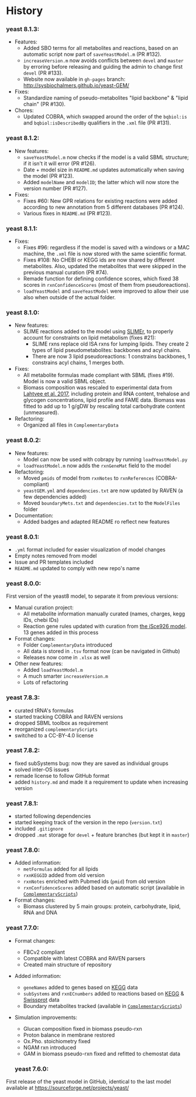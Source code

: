 # History

### yeast 8.1.3:
* Features:
  * Added SBO terms for all metabolites and reactions, based on an automatic script now part of `saveYeastModel.m` (PR #132).
  * `increaseVersion.m` now avoids conflicts between `devel` and `master` by erroring before releasing and guiding the admin to change first `devel` (PR #133).
  * Website now available in `gh-pages` branch: http://sysbiochalmers.github.io/yeast-GEM/
* Fixes:
  * Standardize naming of pseudo-metabolites "lipid backbone" & "lipid chain" (PR #130).
* Chores:
  * Updated COBRA, which swapped around the order of the `bqbiol:is` and `bqbiol:isDescribedBy` qualifiers in the `.xml` file (PR #131).

### yeast 8.1.2:
* New features:
  * `saveYeastModel.m` now checks if the model is a valid SBML structure; if it isn't it will error (PR #126).
  * Date + model size in `README.md` updates automatically when saving the model (PR #123).
  * Added `modelName` and `modelID`; the latter which will now store the version number (PR #127).
* Fixes:
  * Fixes #60: New GPR relations for existing reactions were added according to new annotation from 5 different databases (PR #124).
  * Various fixes in `README.md` (PR #123).

### yeast 8.1.1:
* Fixes:
  * Fixes #96: regardless if the model is saved with a windows or a MAC machine, the `.xml` file is now stored with the same scientific format.
  * Fixes #108: No CHEBI or KEGG ids are now shared by different metabolites. Also, updated the metabolites that were skipped in the previous manual curation (PR #74).
  * Remade function for defining confidence scores, which fixed 38 scores in `rxnConfidenceScores` (most of them from pseudoreactions).
  * `loadYeastModel` and `saveYeastModel` were improved to allow their use also when outside of the actual folder.

### yeast 8.1.0:
* New features:
  * SLIME reactions added to the model using [SLIMEr](https://github.com/SysBioChalmers/SLIMEr), to properly account for constraints on lipid metabolism (fixes #21):
    * SLIME rxns replace old ISA rxns for lumping lipids. They create 2 types of lipid pseudometabolites: backbones and acyl chains.
    * There are now 3 lipid pseudoreactions: 1 constrains backbones, 1 constrains acyl chains, 1 merges both.
* Fixes:
  * All metabolite formulas made compliant with SBML (fixes #19). Model is now a valid SBML object.
  * Biomass composition was rescaled to experimental data from [Lahtvee et al. 2017](https://www.sciencedirect.com/science/article/pii/S2405471217300881), including protein and RNA content, trehalose and glycogen concentrations, lipid profile and FAME data. Biomass was fitted to add up to 1 g/gDW by rescaling total carbohydrate content (unmeasured).
* Refactoring:
  * Organized all files in `ComplementaryData`

### yeast 8.0.2:
* New features:
  * Model can now be used with cobrapy by running `loadYeastModel.py`
  * `loadYeastModel.m` now adds the `rxnGeneMat` field to the model
* Refactoring:
  * Moved `pmids` of model from `rxnNotes` to `rxnReferences` (COBRA-compliant)
  * `yeastGEM.yml` and `dependencies.txt` are now updated by RAVEN (a few dependencies added)
  * Moved `boundaryMets.txt` and `dependencies.txt` to the `ModelFiles` folder
* Documentation:
  * Added badges and adapted README ro reflect new features

### yeast 8.0.1:
* `.yml` format included for easier visualization of model changes
* Empty notes removed from model
* Issue and PR templates included
* `README.md` updated to comply with new repo's name

### yeast 8.0.0:
First version of the yeast8 model, to separate it from previous versions:

* Manual curation project:
  * All metabolite information manually curated (names, charges, kegg IDs, chebi IDs)
  * Reaction gene rules updated with curation from [the iSce926 model](http://www.maranasgroup.com/submission_models/iSce926.htm). 13 genes added in this process
* Format changes:
  * Folder `ComplementaryData` introduced
  * All data is stored in `.tsv` format now (can be navigated in Github)
  * Releases now come in `.xlsx` as well
* Other new features:
  * Added `loadYeastModel.m`
  * A much smarter `increaseVersion.m`
  * Lots of refactoring

### yeast 7.8.3:
* curated tRNA's formulas
* started tracking COBRA and RAVEN versions
* dropped SBML toolbox as requirement
* reorganized `complementaryScripts`
* switched to a CC-BY-4.0 license

### yeast 7.8.2:
* fixed subSystems bug: now they are saved as individual groups
* solved inter-OS issues
* remade license to follow GitHub format
* added `history.md` and made it a requirement to update when increasing version

### yeast 7.8.1:
* started following dependencies
* started keeping track of the version in the repo (`version.txt`)
* included `.gitignore`
* dropped `.mat` storage for `devel` + feature branches (but kept it in `master`)

### yeast 7.8.0:
* Added information:
  * `metFormulas` added for all lipids
  * `rxnKEGGID` added from old version
  * `rxnNotes` enriched with Pubmed ids (`pmid`) from old version
  * `rxnConfidenceScores` added based on  automatic script (available in [`ComplementaryScripts`](https://github.com/SysBioChalmers/yeast-GEM/blob/master/ComplementaryScripts))
* Format changes:
  * Biomass clustered by 5 main groups: protein, carbohydrate, lipid, RNA and DNA

### yeast 7.7.0:
* Format changes:
  * FBCv2 compliant
  * Compatible with latest COBRA and RAVEN parsers
  * Created main structure of repository
* Added information:
  * `geneNames` added to genes based on [KEGG](http://www.genome.jp/kegg/) data
  * `subSystems` and `rxnECnumbers` added to reactions based on [KEGG](http://www.genome.jp/kegg/) & [Swissprot](http://www.uniprot.org/uniprot/?query=*&fil=organism%3A%22Saccharomyces+cerevisiae+%28strain+ATCC+204508+%2F+S288c%29+%28Baker%27s+yeast%29+%5B559292%5D%22+AND+reviewed%3Ayes) data
  * Boundary metabolites tracked (available in [`ComplementaryScripts`](https://github.com/SysBioChalmers/yeast-GEM/blob/master/ComplementaryScripts))
* Simulation improvements:
  * Glucan composition fixed in biomass pseudo-rxn
  * Proton balance in membrane restored
  * Ox.Pho. stoichiometry fixed
  * NGAM rxn introduced
  * GAM in biomass pseudo-rxn fixed and refitted to chemostat data
  
  ### yeast 7.6.0:
First release of the yeast model in GitHub, identical to the last model available at https://sourceforge.net/projects/yeast/
